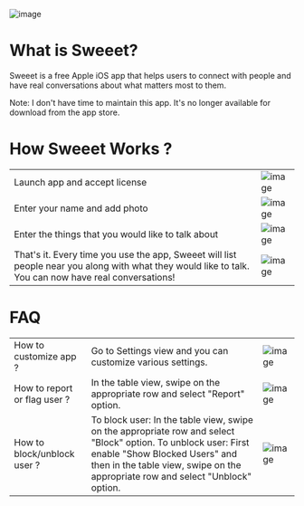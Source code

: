 ![image](https://github.com/sendtorrk/sweeet_app/assets/48602530/238e55e5-6869-4b32-b917-977552f4a1db)

# What is Sweeet?

Sweeet is a free Apple iOS app that helps users to connect with people and have real conversations about what matters most to them.

Note: I don't have time to maintain this app. It's no longer available for download from the app store.

# How Sweeet Works ?

|  |  |
| --- | --- |
| Launch app and accept license | ![image](https://github.com/sendtorrk/sweeet_app/assets/48602530/67472831-6cf3-4473-8a0a-9f33dbf2c94d) |
| Enter your name and add photo | ![image](https://github.com/sendtorrk/sweeet_app/assets/48602530/3cf2ab24-2fc0-45d3-9e33-f4ae27dfd943) |
| Enter the things that you would like to talk about | ![image](https://github.com/sendtorrk/sweeet_app/assets/48602530/d24ecb10-aec0-4ae4-828e-126e10419b66) |
| That's it. Every time you use the app, Sweeet will list people near you along with what they would like to talk. You can now have real conversations! | ![image](https://github.com/sendtorrk/sweeet_app/assets/48602530/05c586a6-7b1d-4da6-af42-266d9be12b4b) |

# FAQ

|  |  |  | 
| --- | --- | --- | 
| How to customize app ? | Go to Settings view and you can customize various settings. | ![image](https://github.com/sendtorrk/sweeet_app/assets/48602530/6536863e-2520-4be7-ba77-a6aa104344e0) |
| How to report or flag user ? | In the table view, swipe on the appropriate row and select "Report" option. | ![image](https://github.com/sendtorrk/sweeet_app/assets/48602530/3f5386fe-6d23-4001-8cca-3536c96ab15f) |
| How to block/unblock user ? | To block user: In the table view, swipe on the appropriate row and select "Block" option. To unblock user: First enable "Show Blocked Users" and then in the table view, swipe on the appropriate row and select "Unblock" option. | ![image](https://github.com/sendtorrk/sweeet_app/assets/48602530/e93e36e7-ae22-479d-8a2a-b99f6ffe85db) |
